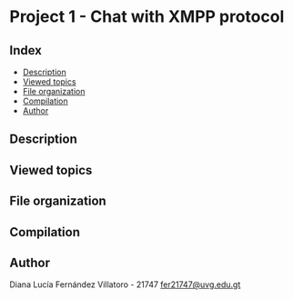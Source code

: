 # Project 1 - Chat with XMPP protocol
## Index
- [Description]()
- [Viewed topics]()
- [File organization]()
- [Compilation]()
- [Author]()

  
## Description
## Viewed topics
## File organization
## Compilation
## Author
Diana Lucía Fernández Villatoro - 21747
fer21747@uvg.edu.gt
